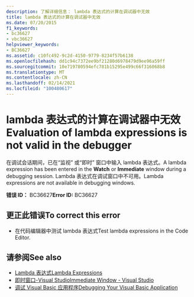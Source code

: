 ```yaml
---
description: 了解详细信息： lambda 表达式的计算在调试器中无效
title: lambda 表达式的计算在调试器中无效
ms.date: 07/20/2015
f1_keywords:
- bc36627
- vbc36627
helpviewer_keywords:
- BC36627
ms.assetid: c10fc492-9c2d-4150-9779-8234f57b6138
ms.openlocfilehash: dd1c94c7372ee9bf21280d6978479d9ee96a59ff
ms.sourcegitcommit: 10e719780594efc781b15295e499c66f316068b8
ms.translationtype: MT
ms.contentlocale: zh-CN
ms.lasthandoff: 02/14/2021
ms.locfileid: "100480617"
---
```

# <a name="evaluation-of-lambda-expressions-is-not-valid-in-the-debugger"></a><span data-ttu-id="1eb17-103">lambda 表达式的计算在调试器中无效</span><span class="sxs-lookup"><span data-stu-id="1eb17-103">Evaluation of lambda expressions is not valid in the debugger</span></span>

<span data-ttu-id="1eb17-104">在调试会话期间，已在“监视”  或“即时”  窗口中输入 lambda 表达式。</span><span class="sxs-lookup"><span data-stu-id="1eb17-104">A lambda expression has been entered in the **Watch** or **Immediate** window during a debugging session.</span></span> <span data-ttu-id="1eb17-105">Lambda 表达式在调试窗口中不可用。</span><span class="sxs-lookup"><span data-stu-id="1eb17-105">Lambda expressions are not available in debugging windows.</span></span>  
  
 <span data-ttu-id="1eb17-106">**错误 ID：** BC36627</span><span class="sxs-lookup"><span data-stu-id="1eb17-106">**Error ID:** BC36627</span></span>  
  
## <a name="to-correct-this-error"></a><span data-ttu-id="1eb17-107">更正此错误</span><span class="sxs-lookup"><span data-stu-id="1eb17-107">To correct this error</span></span>  
  
- <span data-ttu-id="1eb17-108">在代码编辑器中测试 lambda 表达式</span><span class="sxs-lookup"><span data-stu-id="1eb17-108">Test lambda expressions in the Code Editor.</span></span>  
  
## <a name="see-also"></a><span data-ttu-id="1eb17-109">请参阅</span><span class="sxs-lookup"><span data-stu-id="1eb17-109">See also</span></span>

- [<span data-ttu-id="1eb17-110">Lambda 表达式</span><span class="sxs-lookup"><span data-stu-id="1eb17-110">Lambda Expressions</span></span>](../programming-guide/language-features/procedures/lambda-expressions.md)
- [<span data-ttu-id="1eb17-111">即时窗口-Visual Studio</span><span class="sxs-lookup"><span data-stu-id="1eb17-111">Immediate Window - Visual Studio</span></span>](/visualstudio/ide/reference/immediate-window)
- [<span data-ttu-id="1eb17-112">调试 Visual Basic 应用程序</span><span class="sxs-lookup"><span data-stu-id="1eb17-112">Debugging Your Visual Basic Application</span></span>](/visualstudio/debugger/debugger-basics)
